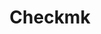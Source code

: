 ---
blog: https://checkmk.com/blog
codehost: https://github.com/https://github.com/Checkmk/checkmk
facebook: https://facebook.com/checkmk
linkedin: https://linkedin.com/company/checkmk
logohandle: checkmk
sort: checkmk
title: Checkmk
twitter: https://x.com/checkmk
website: https://checkmk.com/
wikipedia: https://en.wikipedia.org/wiki/Check_MK
youtube: https://youtube.com/checkmk-channel
---